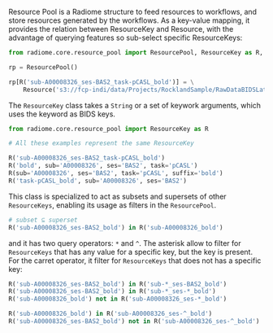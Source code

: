 Resource Pool is a Radiome structure to feed resources to workflows, and store resources generated by the workflows. As a key-value mapping, it provides the relation between ResourceKey and Resource, with the advantage of querying features so sub-select specific ResourceKeys:

```python
from radiome.core.resource_pool import ResourcePool, ResourceKey as R, Resource

rp = ResourcePool()

rp[R('sub-A00008326_ses-BAS2_task-pCASL_bold')] = \
    Resource('s3://fcp-indi/data/Projects/RocklandSample/RawDataBIDSLatest/sub-A00008326/ses-BAS2/func/sub-A00008326_ses-BAS2_task-pCASL_bold.nii.gz')
```

The `ResourceKey` class takes a `String` or a set of keywork arguments, which uses the keyword as BIDS keys.

```python
from radiome.core.resource_pool import ResourceKey as R

# All these examples represent the same ResourceKey

R('sub-A00008326_ses-BAS2_task-pCASL_bold')
R('bold', sub='A00008326', ses='BAS2', task='pCASL')
R(sub='A00008326', ses='BAS2', task='pCASL', suffix='bold')
R('task-pCASL_bold', sub='A00008326', ses='BAS2')
```

This class is specialized to act as subsets and supersets of other `ResourceKeys`, enabling its usage as filters in the `ResourcePool`.

```python
# subset ⊆ superset
R('sub-A00008326_ses-BAS2_bold') in R('sub-A00008326_bold')
```

and it has two query operators: `*` and `^`. The asterisk allow to filter for `ResourceKeys` that has any value for a specific key, but the key is present. For the carret operator, it filter for `ResourceKeys` that does not has a specific key:

```python
R('sub-A00008326_ses-BAS2_bold') in R('sub-*_ses-BAS2_bold')
R('sub-A00008326_ses-BAS2_bold') in R('sub-*_ses-*_bold')
R('sub-A00008326_bold') not in R('sub-A00008326_ses-*_bold')

R('sub-A00008326_bold') in R('sub-A00008326_ses-^_bold')
R('sub-A00008326_ses-BAS2_bold') not in R('sub-A00008326_ses-^_bold')
```

